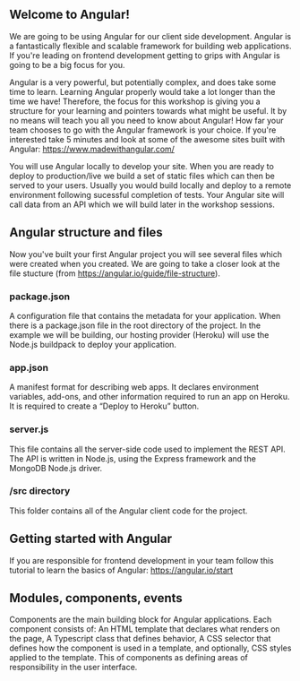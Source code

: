 ## Welcome to Angular! 

We are going to be using Angular for our client side development. Angular is a fantastically flexible and scalable framework for building web applications. If you're leading on frontend development getting to grips with Angular is going to be a big focus for you.

Angular is a very powerful, but potentially complex, and does take some time to learn. Learning Angular properly would take a lot longer than the time we have! Therefore, the focus for this workshop is giving you a structure for your learning and pointers towards what might be useful. It by no means will teach you all you need to know about Angular! How far your team chooses to go with the Angular framework is your choice. If you're interested take 5 minutes and look at some of the awesome sites built with Angular: https://www.madewithangular.com/

You will use Angular locally to develop your site. When you are ready to deploy to production/live we build a set of static files which can then be served to your users. Usually you would build locally and deploy to a remote environment following sucessful completion of tests. Your Angular site will call data from an API which we will build later in the workshop sessions.

## Angular structure and files

Now you've built your first Angular project you will see several files which were created when you created. We are going to take a closer look at the file stucture (from https://angular.io/guide/file-structure).

### package.json
A configuration file that contains the metadata for your application. When there is a package.json file in the root directory of the project. In the example we will be building, our hosting provider (Heroku) will use the Node.js buildpack to deploy your application. 

### app.json
A manifest format for describing web apps. It declares environment variables, add-ons, and other information required to run an app on Heroku. It is required to create a “Deploy to Heroku” button.

### server.js
This file contains all the server-side code used to implement the REST API. The API is written in Node.js, using the Express framework and the MongoDB Node.js driver.

### /src directory
This folder contains all of the Angular client code for the project.

## Getting started with Angular

If you are responsible for frontend development in your team follow this tutorial to learn the basics of Angular: https://angular.io/start 

## Modules, components, events

Components are the main building block for Angular applications. Each component consists of: An HTML template that declares what renders on the page, A Typescript class that defines behavior, A CSS selector that defines how the component is used in a template, and optionally, CSS styles applied to the template. This of components as defining areas of responsibility in the user interface.


